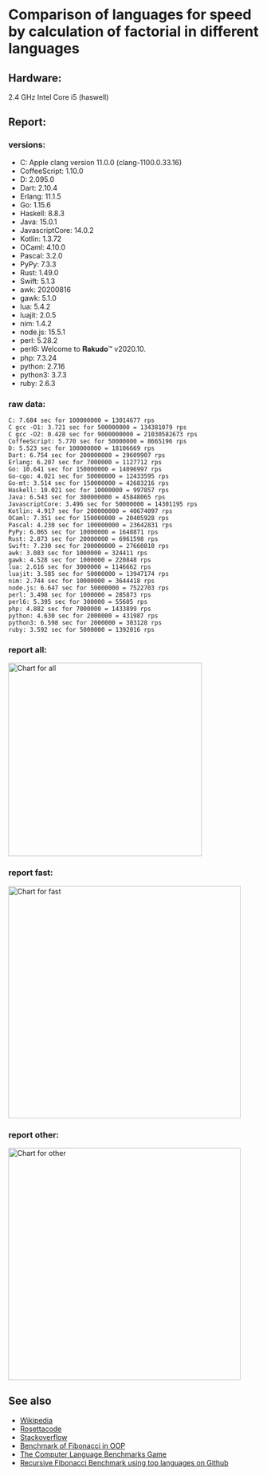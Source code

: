 Comparison of languages for speed by calculation of factorial in different languages
====================================================================================

Hardware:
---------
2.4 GHz Intel Core i5 (haswell)

Report:
-------
### versions:

  * C: Apple clang version 11.0.0 (clang-1100.0.33.16)
  * CoffeeScript: 1.10.0
  * D: 2.095.0
  * Dart: 2.10.4
  * Erlang: 11.1.5
  * Go: 1.15.6
  * Haskell: 8.8.3
  * Java: 15.0.1
  * JavascriptCore: 14.0.2
  * Kotlin: 1.3.72
  * OCaml: 4.10.0
  * Pascal: 3.2.0
  * PyPy: 7.3.3
  * Rust: 1.49.0
  * Swift: 5.1.3
  * awk: 20200816
  * gawk: 5.1.0
  * lua: 5.4.2
  * luajit: 2.0.5
  * nim: 1.4.2
  * node.js: 15.5.1
  * perl: 5.28.2
  * perl6: Welcome to 𝐑𝐚𝐤𝐮𝐝𝐨™ v2020.10.
  * php: 7.3.24
  * python: 2.7.16
  * python3: 3.7.3
  * ruby: 2.6.3


### raw data:

    C: 7.684 sec for 100000000 = 13014677 rps
    C gcc -O1: 3.721 sec for 500000000 = 134381079 rps
    C gcc -O2: 0.428 sec for 9000000000 = 21030582673 rps
    CoffeeScript: 5.770 sec for 50000000 = 8665196 rps
    D: 5.523 sec for 100000000 = 18106669 rps
    Dart: 6.754 sec for 200000000 = 29609907 rps
    Erlang: 6.207 sec for 7000000 = 1127712 rps
    Go: 10.641 sec for 150000000 = 14096997 rps
    Go-cgo: 4.021 sec for 50000000 = 12433595 rps
    Go-mt: 3.514 sec for 150000000 = 42683216 rps
    Haskell: 10.021 sec for 10000000 = 997857 rps
    Java: 6.543 sec for 300000000 = 45848065 rps
    JavascriptCore: 3.496 sec for 50000000 = 14301195 rps
    Kotlin: 4.917 sec for 200000000 = 40674097 rps
    OCaml: 7.351 sec for 150000000 = 20405928 rps
    Pascal: 4.230 sec for 100000000 = 23642831 rps
    PyPy: 6.065 sec for 10000000 = 1648871 rps
    Rust: 2.873 sec for 20000000 = 6961598 rps
    Swift: 7.230 sec for 200000000 = 27660810 rps
    awk: 3.083 sec for 1000000 = 324411 rps
    gawk: 4.528 sec for 1000000 = 220848 rps
    lua: 2.616 sec for 3000000 = 1146662 rps
    luajit: 3.585 sec for 50000000 = 13947174 rps
    nim: 2.744 sec for 10000000 = 3644418 rps
    node.js: 6.647 sec for 50000000 = 7522703 rps
    perl: 3.498 sec for 1000000 = 285873 rps
    perl6: 5.395 sec for 300000 = 55605 rps
    php: 4.882 sec for 7000000 = 1433899 rps
    python: 4.630 sec for 2000000 = 431987 rps
    python3: 6.598 sec for 2000000 = 303128 rps
    ruby: 3.592 sec for 5000000 = 1392016 rps


### report all:

<img alt="Chart for all" width="388" src="https://chart.googleapis.com/chart?cht=bhs&chs=582x515&chd=t%3A134381079%2C45848064%2C42683216%2C40674096%2C29609906%2C27660809%2C23642830%2C20405927%2C18106668%2C14301195%2C14096996%2C13947173%2C13014677%2C12433594%2C8665196%2C7522702%2C6961597%2C3644418%2C1648871%2C1433898%2C1392015%2C1146661%2C1127711%2C997856%2C431986%2C324410%2C303128%2C285872%2C220848&chco=4d89f9&chbh=12&chds=0,134381079.31604&chxt=x,y,r&chxl=1%3A%7Cgawk%7Cperl%7Cpython3%7Cawk%7Cpython%7CHaskell%7CErlang%7Clua%7Cruby%7Cphp%7CPyPy%7Cnim%7CRust%7Cnode.js%7CCoffeeScript%7CGo-cgo%7CC%7Cluajit%7CGo%7CJavascriptCore%7CD%7COCaml%7CPascal%7CSwift%7CDart%7CKotlin%7CGo-mt%7CJava%7CC%20gcc%20-O1%7C2%3A%7C220848%20rps%7C285872%20rps%7C303128%20rps%7C324410%20rps%7C431986%20rps%7C997856%20rps%7C1127711%20rps%7C1146661%20rps%7C1392015%20rps%7C1433898%20rps%7C1648871%20rps%7C3644418%20rps%7C6961597%20rps%7C7522702%20rps%7C8665196%20rps%7C12433594%20rps%7C13014677%20rps%7C13947173%20rps%7C14096996%20rps%7C14301195%20rps%7C18106668%20rps%7C20405927%20rps%7C23642830%20rps%7C27660809%20rps%7C29609906%20rps%7C40674096%20rps%7C42683216%20rps%7C45848064%20rps%7C134381079%20rps%7C0%3A%7C0%20%25%7C10%20%25%7C20%20%25%7C30%20%25%7C40%20%25%7C50%20%25%7C60%20%25%7C70%20%25%7C80%20%25%7C90%20%25%7C100%20%25">

### report fast:

<img alt="Chart for fast" width="466" src="https://chart.googleapis.com/chart?cht=bhs&chs=700x328&chd=t%3A134381079%2C45848064%2C42683216%2C40674096%2C29609906%2C27660809%2C23642830%2C20405927%2C18106668%2C14301195%2C14096996%2C13947173%2C13014677%2C12433594%2C8665196%2C7522702%2C6961597%2C3644418&chco=4d89f9&chbh=12&chds=0,134381079.31604&chxt=x,y,r&chxl=1%3A%7Cnim%7CRust%7Cnode.js%7CCoffeeScript%7CGo-cgo%7CC%7Cluajit%7CGo%7CJavascriptCore%7CD%7COCaml%7CPascal%7CSwift%7CDart%7CKotlin%7CGo-mt%7CJava%7CC%20gcc%20-O1%7C2%3A%7C3644418%20rps%7C6961597%20rps%7C7522702%20rps%7C8665196%20rps%7C12433594%20rps%7C13014677%20rps%7C13947173%20rps%7C14096996%20rps%7C14301195%20rps%7C18106668%20rps%7C20405927%20rps%7C23642830%20rps%7C27660809%20rps%7C29609906%20rps%7C40674096%20rps%7C42683216%20rps%7C45848064%20rps%7C134381079%20rps%7C0%3A%7C0%20%25%7C10%20%25%7C20%20%25%7C30%20%25%7C40%20%25%7C50%20%25%7C60%20%25%7C70%20%25%7C80%20%25%7C90%20%25%7C100%20%25">

### report other:

<img alt="Chart for other" width="466" src="https://chart.googleapis.com/chart?cht=bhs&chs=700x209&chd=t%3A1648871%2C1433898%2C1392015%2C1146661%2C1127711%2C997856%2C431986%2C324410%2C303128%2C285872%2C220848&chco=4d89f9&chbh=12&chds=0,1648871.22398184&chxt=x,y,r&chxl=1%3A%7Cgawk%7Cperl%7Cpython3%7Cawk%7Cpython%7CHaskell%7CErlang%7Clua%7Cruby%7Cphp%7CPyPy%7C2%3A%7C220848%20rps%7C285872%20rps%7C303128%20rps%7C324410%20rps%7C431986%20rps%7C997856%20rps%7C1127711%20rps%7C1146661%20rps%7C1392015%20rps%7C1433898%20rps%7C1648871%20rps%7C0%3A%7C0%20%25%7C10%20%25%7C20%20%25%7C30%20%25%7C40%20%25%7C50%20%25%7C60%20%25%7C70%20%25%7C80%20%25%7C90%20%25%7C100%20%25">



See also
--------

  * [Wikipedia](http://en.wikipedia.org/wiki/Factorial)
  * [Rosettacode](http://rosettacode.org/wiki/Factorial)
  * [Stackoverflow](http://stackoverflow.com/questions/23930/factorial-algorithms-in-different-languages)
  * [Benchmark of Fibonacci in OOP](https://github.com/Balancer/benchmarks-fib-obj)
  * [The Computer Language Benchmarks Game](http://benchmarksgame.alioth.debian.org)
  * [Recursive Fibonacci Benchmark using top languages on Github](https://github.com/drujensen/fib)
